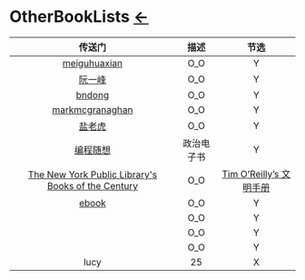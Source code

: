 # OtherBookLists  [←](index.md)

| 传送门 | 描述 | 节选 |
|:---:|:---:|:---:|
| [meiguhuaxian](https://www.cnblogs.com/meiguhuaxian/p/11641423.html) | O_O | Y |
| [阮一峰](https://github.com/ruanyf/reading-list#%E7%A7%91%E5%AD%A6) | O_O | Y |
| [bndong](https://www.cnblogs.com/bndong/p/10300036.html) | O_O | Y |
| [markmcgranaghan](https://markmcgranaghan.com/books) | O_O | Y |
| [盐老虎](https://salttiger.com/archives/) | O_O | Y |
| [编程随想](https://github.com/programthink/books) | 政治电子书 | Y |
| [The New York Public Library's Books of the Century](https://www.nypl.org/voices/print-publications/books-of-the-century) | O_O | [Tim O’Reilly’s 文明手册](https://medium.com/the-long-now-foundation/tim-oreilly-s-book-list-for-the-manual-for-civilization-69598baf562f) |
| [ebook](https://www.cnblogs.com/yasepix/p/12431379.html) | O_O | Y |
| []() | O_O | Y |
| []() | O_O | Y |
| []() | O_O | Y |
| lucy | 25 | X |


